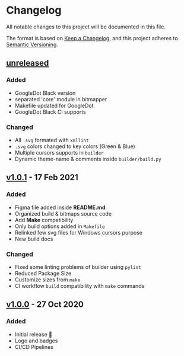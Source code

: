 # Changelog

All notable changes to this project will be documented in this file.

The format is based on [Keep a Changelog](https://keepachangelog.com/en/1.0.0/),
and this project adheres to [Semantic Versioning](https://semver.org/spec/v2.0.0.html).

## [unreleased]

### Added

- GoogleDot Black version
- separated 'core' module in bitmapper
- Makefile updated for GoogleDot
- GoogleDot Black CI supports

### Changed

- All `.svg` formated with `xmllint`
- `.svg` colors changed to key colors (Green & Blue)
- Multiple cursors supports in `builder`
- Dynamic theme-name & comments inside `builder/build.py`

## [v1.0.1] - 17 Feb 2021

### Added

- Figma file added inside **README.md**
- Organized build & bitmaps source code
- Add **Make** compatibility
- Only build options added in `Makefile`
- Relinked few svg files for Windows cursors purpose
- New build docs

### Changed

- Fixed some linting problems of builder using `pylint`
- Reduced Package Size
- Customize sizes from `make`
- CI workflow `build` compatibility with `make` commands

## [v1.0.0] - 27 Oct 2020

### Added

- Initial release 🎊
- Logo and badges
- CI/CD Pipelines

[unreleased]: https://github.com/ful1e5/Google_Cursor/compare/v1.0.1...main
[v1.0.1]: https://github.com/ful1e5/Google_Cursor/compare/v1.0.0...v1.0.1
[v1.0.0]: https://github.com/ful1e5/Google_Cursor/tree/v1.0.0
